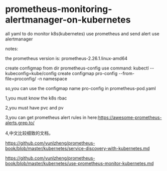 
# prometheus-monitoring-alertmanager-on-kubernetes
all yaml to do monitor k8s(kubernetes) use prometheus and send alert  use alertmanager

notes:

the prometheus version is: prometheus-2.26.1.linux-amd64

create configmap from dir prometheus-config  use command:
kubectl --kubeconfig=kube/config   create configmap pro-config --from-file=proconfig/ -n namespace

so,you can use the configmap name pro-config in prometheus-pod.yaml

1,you must know the k8s rbac

2,you must have pvc and pv

3,you can get prometheus alert rules in here:https://awesome-prometheus-alerts.grep.to/


4,中文比较细致的文档，

https://github.com/yunlzheng/prometheus-book/blob/master/kubernetes/service-discovery-with-kubernetes.md

https://github.com/yunlzheng/prometheus-book/blob/master/kubernetes/use-prometheus-monitor-kubernetes.md

